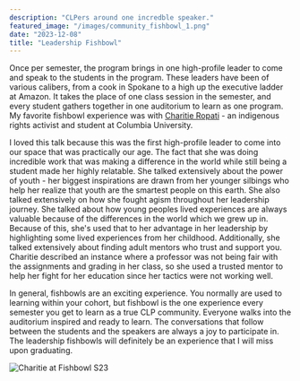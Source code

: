 ```yaml
---
description: "CLPers around one incredble speaker."
featured_image: "/images/community_fishbowl_1.png"
date: "2023-12-08"
title: "Leadership Fishbowl"
---
```


Once per semester, the program brings in one high-profile leader to come and speak to the students in the program. These leaders have been of various calibers, from a cook in Spokane to a high up the executive ladder at Amazon. It takes the place of one class session in the semester, and every student gathers together in one auditorium to learn as one program. My favorite fishbowl experience was with [Charitie Ropati](https://www.charitieropati.com/) - an indigenous rights activist and student at Columbia University. 

I loved this talk because this was the first high-profile leader to come into our space that was practically our age. The fact that she was doing incredible work that was making a difference in the world while still being a student made her highly relatable. She talked extensively about the power of youth - her biggest inspirations are drawn from her younger silbings who help her realize that youth are the smartest people on this earth. She also talked extensively on how she fought agism throughout her leadership journey. She talked about how young peoples lived experiences are always valuable because of the differences in the world which we grew up in. Because of this, she's used that to her advantage in her leadership by highlighting some lived experiences from her childhood. Additionally, she talked extensively about finding adult mentors who trust and support you. Charitie described an instance where a professor was not being fair with the assignments and grading in her class, so she used a trusted mentor to help her fight for her education since her tactics were not working well. 

In general, fishbowls are an exciting experience. You normally are used to learning within your cohort, but fishbowl is the one experience every semester you get to learn as a true CLP community. Everyone walks into the auditorium inspired and ready to learn. The conversations that follow between the students and the speakers are always a joy to participate in. The leadership fishbowls will definitely be an experience that I will miss upon graduating.

![Charitie at Fishbowl S23](/images/community_fishbowl_1.png)